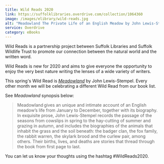 ```yaml
---
title: Wild Reads 2020
link: https://suffolklibraries.overdrive.com/collection/1064360
image: /images/elibrary/wild-reads.jpg
alt: "Meadowland The Private Life of an English Meadow by John Lewis-Stempel"
service: Overdrive
category: eBooks
---
```


Wild Reads is a partnership project between Suffolk Libraries and Suffolk Wildlife Trust to promote our connection between the natural world and the written word.

Wild Reads is new for 2020 and aims to give everyone the opportunity to enjoy the very best nature writing the lenses of a wide variety of writers.

This spring's Wild Read is [<cite>Meadowland</cite>](https://suffolklibraries.overdrive.com/media/1350540?cid=1073992) by John Lewis-Stempel. Every other month we will be celebrating a different Wild Read from our book list.

See <cite>Meadowland</cite> synopsis below:

> Meadowland gives an unique and intimate account of an English meadow’s life from January to December, together with its biography. In exquisite prose, John Lewis-Stempel records the passage of the seasons from cowslips in spring to the hay-cutting of summer and grazing in autumn, and includes the biographies of the animals that inhabit the grass and the soil beneath: the badger clan, the fox family, the rabbit warren, the skylark brood and the curlew pair, among others. Their births, lives, and deaths are stories that thread through the book from first page to last.

You can let us know your thoughts using the hashtag #WildReads2020.
